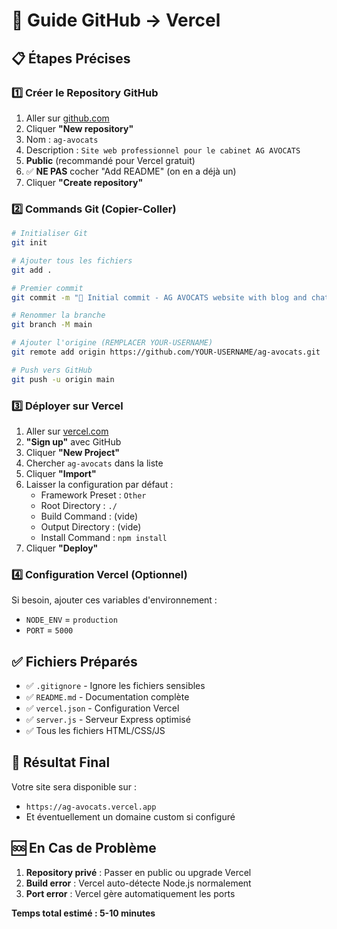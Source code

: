 # 🚀 Guide GitHub → Vercel

## 📋 Étapes Précises

### 1️⃣ Créer le Repository GitHub

1. Aller sur [github.com](https://github.com)
2. Cliquer **"New repository"**
3. Nom : `ag-avocats`
4. Description : `Site web professionnel pour le cabinet AG AVOCATS`
5. **Public** (recommandé pour Vercel gratuit)
6. ✅ **NE PAS** cocher "Add README" (on en a déjà un)
7. Cliquer **"Create repository"**

### 2️⃣ Commands Git (Copier-Coller)

```bash
# Initialiser Git
git init

# Ajouter tous les fichiers
git add .

# Premier commit
git commit -m "🚀 Initial commit - AG AVOCATS website with blog and chatbot"

# Renommer la branche
git branch -M main

# Ajouter l'origine (REMPLACER YOUR-USERNAME)
git remote add origin https://github.com/YOUR-USERNAME/ag-avocats.git

# Push vers GitHub
git push -u origin main
```

### 3️⃣ Déployer sur Vercel

1. Aller sur [vercel.com](https://vercel.com)
2. **"Sign up"** avec GitHub
3. Cliquer **"New Project"**
4. Chercher `ag-avocats` dans la liste
5. Cliquer **"Import"**
6. Laisser la configuration par défaut :
   - Framework Preset : `Other`
   - Root Directory : `./`
   - Build Command : (vide)
   - Output Directory : (vide)
   - Install Command : `npm install`
7. Cliquer **"Deploy"**

### 4️⃣ Configuration Vercel (Optionnel)

Si besoin, ajouter ces variables d'environnement :
- `NODE_ENV` = `production`
- `PORT` = `5000`

## ✅ Fichiers Préparés

- ✅ `.gitignore` - Ignore les fichiers sensibles
- ✅ `README.md` - Documentation complète
- ✅ `vercel.json` - Configuration Vercel
- ✅ `server.js` - Serveur Express optimisé
- ✅ Tous les fichiers HTML/CSS/JS

## 🎯 Résultat Final

Votre site sera disponible sur :
- `https://ag-avocats.vercel.app`
- Et éventuellement un domaine custom si configuré

## 🆘 En Cas de Problème

1. **Repository privé** : Passer en public ou upgrade Vercel
2. **Build error** : Vercel auto-détecte Node.js normalement
3. **Port error** : Vercel gère automatiquement les ports

**Temps total estimé : 5-10 minutes**